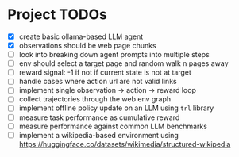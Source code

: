 # Project TODOs

- [X] create basic ollama-based LLM agent
- [X] observations should be web page chunks
- [ ] look into breaking down agent prompts into multiple steps
- [ ] env should select a target page and random walk n pages away
- [ ] reward signal: -1 if not if current state is not at target
- [ ] handle cases where action url are not valid links
- [ ] implement single observation -> action -> reward loop
- [ ] collect trajectories through the web env graph
- [ ] implement offline policy update on an LLM using `trl` library
- [ ] measure task performance as cumulative reward
- [ ] measure performance against common LLM benchmarks
- [ ] implement a wikipedia-based environment using https://huggingface.co/datasets/wikimedia/structured-wikipedia
